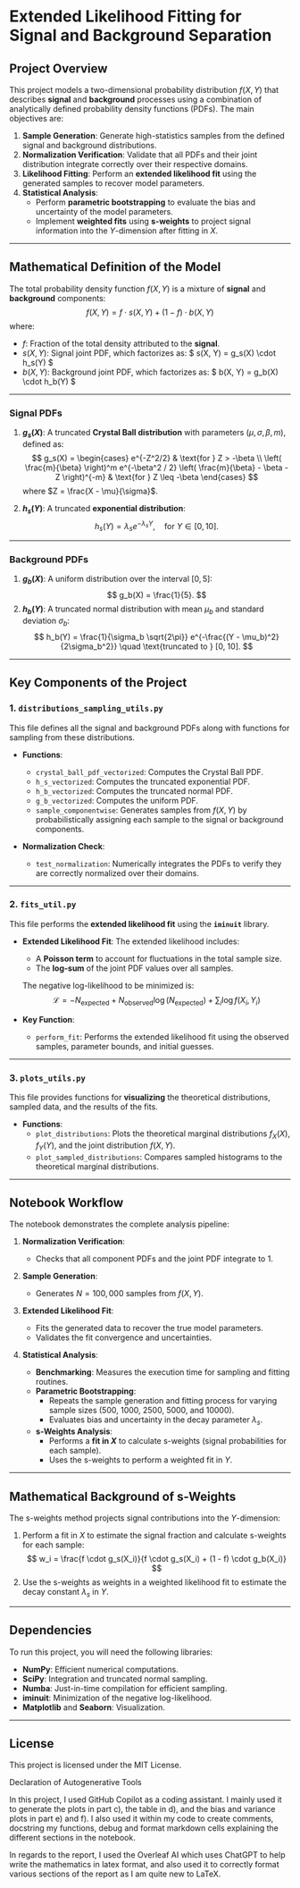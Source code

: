 # **Extended Likelihood Fitting for Signal and Background Separation**

## **Project Overview**
This project models a two-dimensional probability distribution $f(X, Y)$ that describes **signal** and **background** processes using a combination of analytically defined probability density functions (PDFs). The main objectives are:
1. **Sample Generation**: Generate high-statistics samples from the defined signal and background distributions.
2. **Normalization Verification**: Validate that all PDFs and their joint distribution integrate correctly over their respective domains.
3. **Likelihood Fitting**: Perform an **extended likelihood fit** using the generated samples to recover model parameters.
4. **Statistical Analysis**:
   - Perform **parametric bootstrapping** to evaluate the bias and uncertainty of the model parameters.
   - Implement **weighted fits** using **s-weights** to project signal information into the $Y$-dimension after fitting in $X$.

---

## **Mathematical Definition of the Model**

The total probability density function $f(X, Y)$ is a mixture of **signal** and **background** components:
$$
f(X, Y) = f \cdot s(X, Y) + (1 - f) \cdot b(X, Y)
$$
where:
- $f$: Fraction of the total density attributed to the **signal**.
- $s(X, Y)$: Signal joint PDF, which factorizes as:
   $
   s(X, Y) = g_s(X) \cdot h_s(Y)
   $
- $b(X, Y)$: Background joint PDF, which factorizes as:
   $
   b(X, Y) = g_b(X) \cdot h_b(Y)
   $

---

### **Signal PDFs**
1. **$g_s(X)$**: A truncated **Crystal Ball distribution** with parameters $(\mu, \sigma, \beta, m)$, defined as:
   $$
   g_s(X) = 
   \begin{cases} 
   e^{-Z^2/2} & \text{for } Z > -\beta \\
   \left( \frac{m}{\beta} \right)^m e^{-\beta^2 / 2} \left( \frac{m}{\beta} - \beta - Z \right)^{-m} & \text{for } Z \leq -\beta
   \end{cases}
   $$
   where $Z = \frac{X - \mu}{\sigma}$.

2. **$h_s(Y)$**: A truncated **exponential distribution**:
   $$
   h_s(Y) = \lambda_s e^{-\lambda_s Y}, \quad \text{for } Y \in [0, 10].
   $$

---

### **Background PDFs**
1. **$g_b(X)$**: A uniform distribution over the interval $[0, 5]$:
   $$
   g_b(X) = \frac{1}{5}.
   $$
2. **$h_b(Y)$**: A truncated normal distribution with mean $\mu_b$ and standard deviation $\sigma_b$:
   $$
   h_b(Y) = \frac{1}{\sigma_b \sqrt{2\pi}} e^{-\frac{(Y - \mu_b)^2}{2\sigma_b^2}} \quad \text{truncated to } [0, 10].
   $$

---

## **Key Components of the Project**

### **1. `distributions_sampling_utils.py`**
This file defines all the signal and background PDFs along with functions for sampling from these distributions.

- **Functions**:
   - `crystal_ball_pdf_vectorized`: Computes the Crystal Ball PDF.
   - `h_s_vectorized`: Computes the truncated exponential PDF.
   - `h_b_vectorized`: Computes the truncated normal PDF.
   - `g_b_vectorized`: Computes the uniform PDF.
   - `sample_componentwise`: Generates samples from $f(X, Y)$ by probabilistically assigning each sample to the signal or background components.

- **Normalization Check**:
   - `test_normalization`: Numerically integrates the PDFs to verify they are correctly normalized over their domains.

---

### **2. `fits_util.py`**
This file performs the **extended likelihood fit** using the **`iminuit`** library.

- **Extended Likelihood Fit**:
   The extended likelihood includes:
   - A **Poisson term** to account for fluctuations in the total sample size.
   - The **log-sum** of the joint PDF values over all samples.

   The negative log-likelihood to be minimized is:
   $$
   \mathcal{L} = -N_{\text{expected}} + N_{\text{observed}} \log(N_{\text{expected}}) + \sum_{i} \log f(X_i, Y_i)
   $$

- **Key Function**:
   - `perform_fit`: Performs the extended likelihood fit using the observed samples, parameter bounds, and initial guesses.

---

### **3. `plots_utils.py`**
This file provides functions for **visualizing** the theoretical distributions, sampled data, and the results of the fits.

- **Functions**:
   - `plot_distributions`: Plots the theoretical marginal distributions $f_X(X)$, $f_Y(Y)$, and the joint distribution $f(X, Y)$.
   - `plot_sampled_distributions`: Compares sampled histograms to the theoretical marginal distributions.

---

## **Notebook Workflow**
The notebook demonstrates the complete analysis pipeline:

1. **Normalization Verification**:
   - Checks that all component PDFs and the joint PDF integrate to 1.

2. **Sample Generation**:
   - Generates $N = 100,000$ samples from $f(X, Y)$.

3. **Extended Likelihood Fit**:
   - Fits the generated data to recover the true model parameters.
   - Validates the fit convergence and uncertainties.

4. **Statistical Analysis**:
   - **Benchmarking**: Measures the execution time for sampling and fitting routines.
   - **Parametric Bootstrapping**:
     - Repeats the sample generation and fitting process for varying sample sizes (500, 1000, 2500, 5000, and 10000).
     - Evaluates bias and uncertainty in the decay parameter $\lambda_s$.
   - **s-Weights Analysis**:
     - Performs a **fit in $X$** to calculate s-weights (signal probabilities for each sample).
     - Uses the s-weights to perform a weighted fit in $Y$.

---

## **Mathematical Background of s-Weights**
The s-weights method projects signal contributions into the $Y$-dimension:
1. Perform a fit in $X$ to estimate the signal fraction and calculate s-weights for each sample:
   $$
   w_i = \frac{f \cdot g_s(X_i)}{f \cdot g_s(X_i) + (1 - f) \cdot g_b(X_i)}
   $$
2. Use the s-weights as weights in a weighted likelihood fit to estimate the decay constant $\lambda_s$ in $Y$.

---

## **Dependencies**
To run this project, you will need the following libraries:
- **NumPy**: Efficient numerical computations.
- **SciPy**: Integration and truncated normal sampling.
- **Numba**: Just-in-time compilation for efficient sampling.
- **iminuit**: Minimization of the negative log-likelihood.
- **Matplotlib** and **Seaborn**: Visualization.

---

## **License**

This project is licensed under the MIT License.


Declaration of Autogenerative Tools

In this project, I used GitHub Copilot as a coding assistant. I mainly used it to generate the plots in part c), the table in d), and the bias and variance plots in part e) and f). I also used it within my code to create comments, docstring my functions, debug and format markdown cells explaining the different sections in the notebook.

In regards to the report, I used the Overleaf AI which uses ChatGPT to help write the mathematics in latex format, and also used it to correctly format various sections of the report as I am quite new to LaTeX.